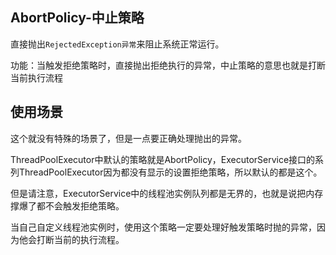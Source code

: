 ## AbortPolicy-中止策略

直接抛出`RejectedException异常`来阻止系统正常运行。

功能：当触发拒绝策略时，直接抛出拒绝执行的异常，中止策略的意思也就是打断当前执行流程



## 使用场景

这个就没有特殊的场景了，但是一点要正确处理抛出的异常。

ThreadPoolExecutor中默认的策略就是AbortPolicy，ExecutorService接口的系列ThreadPoolExecutor因为都没有显示的设置拒绝策略，所以默认的都是这个。

但是请注意，ExecutorService中的线程池实例队列都是无界的，也就是说把内存撑爆了都不会触发拒绝策略。

当自己自定义线程池实例时，使用这个策略一定要处理好触发策略时抛的异常，因为他会打断当前的执行流程。

